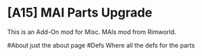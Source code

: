 # [A15] MAI Parts Upgrade

This is an Add-On mod for Misc. MAIs mod from Rimworld.

#About
  just the about page
#Defs
  Where all the defs for the parts
